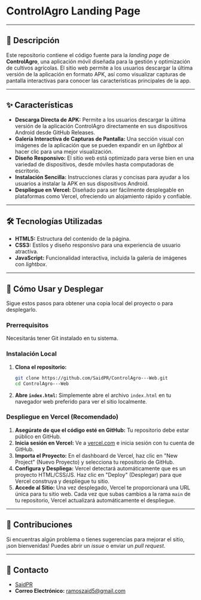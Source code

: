 # ControlAgro Landing Page

---

## 📄 Descripción

Este repositorio contiene el código fuente para la *landing page* de **ControlAgro**, una aplicación móvil diseñada para la gestión y optimización de cultivos agrícolas. El sitio web permite a los usuarios descargar la última versión de la aplicación en formato APK, así como visualizar capturas de pantalla interactivas para conocer las características principales de la app.

---

## ✨ Características

* **Descarga Directa de APK:** Permite a los usuarios descargar la última versión de la aplicación ControlAgro directamente en sus dispositivos Android desde GitHub Releases.
* **Galería Interactiva de Capturas de Pantalla:** Una sección visual con imágenes de la aplicación que se pueden expandir en un *lightbox* al hacer clic para una mejor visualización.
* **Diseño Responsivo:** El sitio web está optimizado para verse bien en una variedad de dispositivos, desde móviles hasta computadoras de escritorio.
* **Instalación Sencilla:** Instrucciones claras y concisas para ayudar a los usuarios a instalar la APK en sus dispositivos Android.
* **Despliegue en Vercel:** Diseñado para ser fácilmente desplegable en plataformas como Vercel, ofreciendo un alojamiento rápido y confiable.

---

## 🛠️ Tecnologías Utilizadas

* **HTML5:** Estructura del contenido de la página.
* **CSS3:** Estilos y diseño responsivo para una experiencia de usuario atractiva.
* **JavaScript:** Funcionalidad interactiva, incluida la galería de imágenes con *lightbox*.

---

## 🚀 Cómo Usar y Desplegar

Sigue estos pasos para obtener una copia local del proyecto o para desplegarlo.

### Prerrequisitos

Necesitarás tener Git instalado en tu sistema.

### Instalación Local

1.  **Clona el repositorio:**
    ```bash
    git clone https://github.com/SaidPR/ControlAgro---Web.git
    cd ControlAgro---Web
    ```
2.  **Abre `index.html`:** Simplemente abre el archivo `index.html` en tu navegador web preferido para ver el sitio localmente.

### Despliegue en Vercel (Recomendado)

1.  **Asegúrate de que el código esté en GitHub:** Tu repositorio debe estar público en GitHub.
2.  **Inicia sesión en Vercel:** Ve a [vercel.com](https://vercel.com/) e inicia sesión con tu cuenta de GitHub.
3.  **Importa el Proyecto:** En el dashboard de Vercel, haz clic en "New Project" (Nuevo Proyecto) y selecciona tu repositorio de GitHub.
4.  **Configura y Despliega:** Vercel detectará automáticamente que es un proyecto HTML/CSS/JS. Haz clic en "Deploy" (Desplegar) para que Vercel construya y despliegue tu sitio.
5.  **Accede al Sitio:** Una vez desplegado, Vercel te proporcionará una URL única para tu sitio web. Cada vez que subas cambios a la rama `main` de tu repositorio, Vercel actualizará automáticamente el despliegue.

---

## 🤝 Contribuciones

Si encuentras algún problema o tienes sugerencias para mejorar el sitio, ¡son bienvenidas! Puedes abrir un *issue* o enviar un *pull request*.

---

## 📧 Contacto

* [SaidPR](https://github.com/SaidPR)
* **Correo Electrónico:** ramoszaid5@gmail.com
